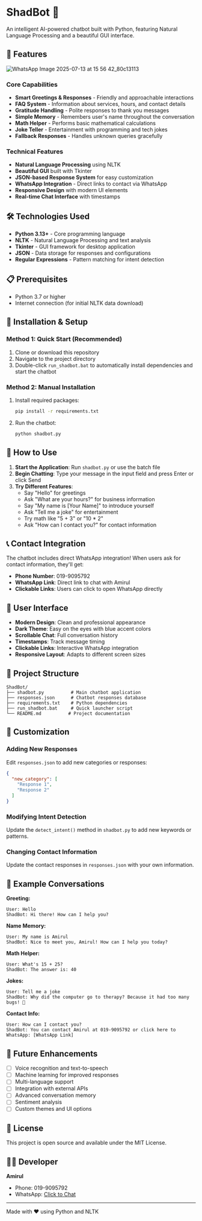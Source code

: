 # ShadBot 🤖
An intelligent AI-powered chatbot built with Python, featuring Natural Language Processing and a beautiful GUI interface.

## 🌟 Features

![WhatsApp Image 2025-07-13 at 15 56 42_80c13113](https://github.com/user-attachments/assets/778ce260-6a1d-482c-a1ed-ae8d44982c4e)

### Core Capabilities
- **Smart Greetings & Responses** - Friendly and approachable interactions
- **FAQ System** - Information about services, hours, and contact details
- **Gratitude Handling** - Polite responses to thank you messages
- **Simple Memory** - Remembers user's name throughout the conversation
- **Math Helper** - Performs basic mathematical calculations
- **Joke Teller** - Entertainment with programming and tech jokes
- **Fallback Responses** - Handles unknown queries gracefully

### Technical Features
- **Natural Language Processing** using NLTK
- **Beautiful GUI** built with Tkinter
- **JSON-based Response System** for easy customization
- **WhatsApp Integration** - Direct links to contact via WhatsApp
- **Responsive Design** with modern UI elements
- **Real-time Chat Interface** with timestamps

## 🛠️ Technologies Used

- **Python 3.13+** - Core programming language
- **NLTK** - Natural Language Processing and text analysis
- **Tkinter** - GUI framework for desktop application
- **JSON** - Data storage for responses and configurations
- **Regular Expressions** - Pattern matching for intent detection

## 📋 Prerequisites

- Python 3.7 or higher
- Internet connection (for initial NLTK data download)

## 🚀 Installation & Setup

### Method 1: Quick Start (Recommended)
1. Clone or download this repository
2. Navigate to the project directory
3. Double-click `run_shadbot.bat` to automatically install dependencies and start the chatbot

### Method 2: Manual Installation
1. Install required packages:
   ```bash
   pip install -r requirements.txt
   ```
2. Run the chatbot:
   ```bash
   python shadbot.py
   ```

## 💬 How to Use

1. **Start the Application**: Run `shadbot.py` or use the batch file
2. **Begin Chatting**: Type your message in the input field and press Enter or click Send
3. **Try Different Features**:
   - Say "Hello" for greetings
   - Ask "What are your hours?" for business information
   - Say "My name is [Your Name]" to introduce yourself
   - Ask "Tell me a joke" for entertainment
   - Try math like "5 + 3" or "10 * 2"
   - Ask "How can I contact you?" for contact information

## 📞 Contact Integration

The chatbot includes direct WhatsApp integration! When users ask for contact information, they'll get:
- **Phone Number**: 019-9095792
- **WhatsApp Link**: Direct link to chat with Amirul
- **Clickable Links**: Users can click to open WhatsApp directly

## 🎨 User Interface

- **Modern Design**: Clean and professional appearance
- **Dark Theme**: Easy on the eyes with blue accent colors
- **Scrollable Chat**: Full conversation history
- **Timestamps**: Track message timing
- **Clickable Links**: Interactive WhatsApp integration
- **Responsive Layout**: Adapts to different screen sizes

## 📁 Project Structure

```
ShadBot/
├── shadbot.py          # Main chatbot application
├── responses.json      # Chatbot responses database
├── requirements.txt    # Python dependencies
├── run_shadbot.bat     # Quick launcher script
└── README.md          # Project documentation
```

## 🔧 Customization

### Adding New Responses
Edit `responses.json` to add new categories or responses:
```json
{
  "new_category": [
    "Response 1",
    "Response 2"
  ]
}
```

### Modifying Intent Detection
Update the `detect_intent()` method in `shadbot.py` to add new keywords or patterns.

### Changing Contact Information
Update the contact responses in `responses.json` with your own information.

## 🤖 Example Conversations

**Greeting:**
```
User: Hello
ShadBot: Hi there! How can I help you?
```

**Name Memory:**
```
User: My name is Amirul
ShadBot: Nice to meet you, Amirul! How can I help you today?
```

**Math Helper:**
```
User: What's 15 + 25?
ShadBot: The answer is: 40
```

**Jokes:**
```
User: Tell me a joke
ShadBot: Why did the computer go to therapy? Because it had too many bugs! 🐞
```

**Contact Info:**
```
User: How can I contact you?
ShadBot: You can contact Amirul at 019-9095792 or click here to WhatsApp: [WhatsApp Link]
```

## 🚀 Future Enhancements

- [ ] Voice recognition and text-to-speech
- [ ] Machine learning for improved responses
- [ ] Multi-language support
- [ ] Integration with external APIs
- [ ] Advanced conversation memory
- [ ] Sentiment analysis
- [ ] Custom themes and UI options

## 📄 License

This project is open source and available under the MIT License.

## 👨‍💻 Developer

**Amirul**
- Phone: 019-9095792
- WhatsApp: [Click to Chat](https://wa.me/+60199095792?text=Hello%20Amirul%20)

---

Made with ❤️ using Python and NLTK
